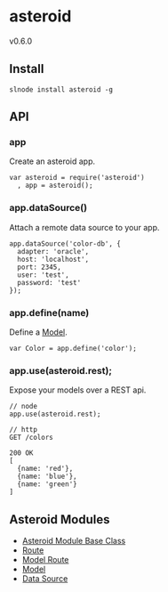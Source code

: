 # asteroid
v0.6.0

## Install

    slnode install asteroid -g
    
## API

### app

Create an asteroid app.

    var asteroid = require('asteroid')
      , app = asteroid();
      
### app.dataSource()

Attach a remote data source to your app.

    app.dataSource('color-db', {
      adapter: 'oracle',
      host: 'localhost',
      port: 2345,
      user: 'test',
      password: 'test'
    });
    
### app.define(name)

Define a [Model](node_modules/model).

    var Color = app.define('color');

### app.use(asteroid.rest);

Expose your models over a REST api.

    // node
    app.use(asteroid.rest);
    
    // http
    GET /colors
    
    200 OK
    [
      {name: 'red'},
      {name: 'blue'},
      {name: 'green'}
    ]

## Asteroid Modules

 - [Asteroid Module Base Class](node_modules/asteroid-module) 
 - [Route](node_modules/route) 
 - [Model Route](node_modules/model-route) 
 - [Model](node_modules/model) 
 - [Data Source](node_modules/data-source)



